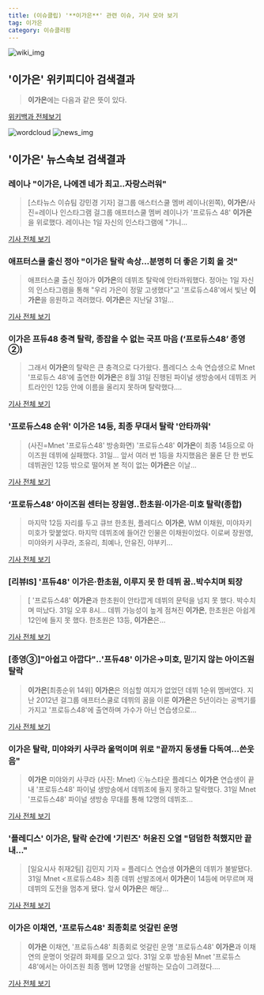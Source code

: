 ```yaml
---
title: (이슈클립) '**이가은**' 관련 이슈, 기사 모아 보기
tag: 이가은
category: 이슈클리핑
---
```

![wiki_img](https://user-images.githubusercontent.com/42597476/44503234-41136a80-a6d0-11e8-9071-6fc6418eafe4.png)
## **'**이가은**'** 위키피디아 검색결과
>**이가은**에는 다음과 같은 뜻이 있다.

<a href="https://ko.wikipedia.org/wiki/이가은" target="_blank">위키백과 전체보기</a>

![wordcloud](https://s3.ap-northeast-2.amazonaws.com/lyrics101-wordcloud/2018-09-01-1535755500.png)
![news_img](https://user-images.githubusercontent.com/42597476/44507050-1206f400-a6e4-11e8-8d98-7ffbfebb353f.png)
## **'**이가은**'** 뉴스속보 검색결과
### 레이나 "**이가은**, 나에겐 네가 최고..자랑스러워"

>[스타뉴스 이슈팀 강민경 기자] 걸그룹 애스터스쿨 멤버 레이나(왼쪽), **이가은**/사진=레이나 인스타그램 걸그룹 애프터스쿨 멤버 레이나가 '프로듀스 48' **이가은**을 위로했다. 레이나는 1일 자신의 인스타그램에 "갸니...

<a href="http://star.mt.co.kr/stview.php?no=2018090100370323929" target="_blank">기사 전체 보기</a>

### 애프터스쿨 출신 정아 "**이가은** 탈락 속상…분명히 더 좋은 기회 올 것"

>애프터스쿨 출신 정아가 **이가은**의 데뷔조 탈락에 안타까워했다.   정아는 1일 자신의 인스타그램을 통해 "우리 가은이 정말 고생했다"고 '프로듀스48'에서 빛난 **이가은**을 응원하고 격려했다.   **이가은**은 지난달 31일...

<a href="http://www.osen.co.kr/article/G1110979724" target="_blank">기사 전체 보기</a>

### **이가은** 프듀48 충격 탈락, 종잡을 수 없는 국프 마음 (‘프로듀스48’ 종영②)

>그래서 **이가은**의 탈락은 큰 충격으로 다가왔다. 플레디스 소속 연습생으로 Mnet '프로듀스 48'에 출연한 **이가은**은 8월 31일 진행된 파이널 생방송에서 데뷔조 커트라인인 12등 안에 이름을 올리지 못하며 탈락했다....

<a href="http://www.newsen.com/news_view.php?uid=201809010102114110" target="_blank">기사 전체 보기</a>

### '프로듀스48 순위' **이가은** 14등, 최종 무대서 탈락 '안타까워'

>(사진=Mnet '프로듀스48' 방송화면) '프로듀스48' **이가은**이 최종 14등으로 아이즈원 데뷔에 실패했다. 31일... 앞서 여러 번 1등을 차지했음은 물론 단 한 번도 데뷔권인 12등 밖으로 떨어져 본 적이 없는 **이가은**은 이날...

<a href="http://www.anewsa.com/detail.php?number=1364668&thread=07r05" target="_blank">기사 전체 보기</a>

### ‘프로듀스48’ 아이즈원 센터는 장원영..한초원·**이가은**·미호 탈락(종합)

>마지막 12등 자리를 두고 큐브 한초원, 플레디스 **이가은**, WM 이채원, 미야자키 미호가 맞붙었다. 마지막 데뷔조에 들어간 인물은 이채원이었다. 이로써 장원영, 미야와키 사쿠라, 조유리, 최예나, 안유진, 야부키...

<a href="http://sports.mk.co.kr/view.php?year=2018&no=550548" target="_blank">기사 전체 보기</a>

### [리뷰IS] '프듀48' **이가은**·한초원, 이루지 못 한 데뷔 꿈..박수치며 퇴장

>[ '프로듀스48' **이가은**과 한초원이 안타깝게 데뷔의 문턱을 넘지 못 했다. 박수치며 떠났다. 31일 오후 8시... 데뷔 가능성이 높게 점쳐진 **이가은**, 한초원은 아쉽게 12인에 들지 못 했다. 한초원은 13등, **이가은**은...

<a href="http://isplus.live.joins.com/news/article/aid.asp?aid=22524734" target="_blank">기사 전체 보기</a>

### [종영③]"아쉽고 아깝다"‥'프듀48' **이가은**→미호, 믿기지 않는 아이즈원 탈락

>**이가은**[최종순위 14위] **이가은**은 의심할 여지가 없었던 데뷔 1순위 멤버였다. 지난 2012년 걸그룹 애프터스쿨로 데뷔의 꿈을 이룬 **이가은**은 5년이라는 공백기를 가지고 '프로듀스48'에 출연하며 가수가 아닌 연습생으로...

<a href="http://biz.heraldcorp.com/view.php?ud=201809010050401387461_1" target="_blank">기사 전체 보기</a>

### **이가은** 탈락, 미야와키 사쿠라 울먹이며 위로 "끝까지 동생들 다독여…쓴웃음"

>**이가은** 미야와키 사쿠라 (사진: Mnet) ⓒ뉴스타운 플레디스 **이가은** 연습생이 끝내 '프로듀스48' 파이널 생방송에서 데뷔조에 들지 못하고 탈락했다. 31일 Mnet '프로듀스48' 파이널 생방송 무대를 통해 12명의 데뷔조...

<a href="http://www.newstown.co.kr/news/articleView.html?idxno=338792" target="_blank">기사 전체 보기</a>

### '플레디스' **이가은**, 탈락 순간에 '기린즈' 허윤진 오열 "덤덤한 척했지만 끝내…"

>[일요시사 취재2팀]  김민지 기자 = 플레디스 연습생 **이가은**의 데뷔가 불발됐다. 31일 Mnet <프로듀스48> 최종 데뷔 선발조에서 **이가은**이 14등에 머무르며 재데뷔의 도전을 멈추게 됐다. 앞서 **이가은**은 해당...

<a href="http://www.ilyosisa.co.kr/news/articleView.html?idxno=151405" target="_blank">기사 전체 보기</a>

### **이가은** 이채연, '프로듀스48' 최종회로 엇갈린 운명

>**이가은** 이채연, '프로듀스48' 최종회로 엇갈린 운명 '프로듀스48' **이가은**과 이채연의 운명이 엇갈려 화제를 모으고 있다. 31일 오후 방송된 Mnet '프로듀스48'에서는 아이즈원 최종 멤버 12명을 선발하는 모습이 그려졌다....

<a href="http://www.viva100.com/main/view.php?key=20180901000044496" target="_blank">기사 전체 보기</a>


